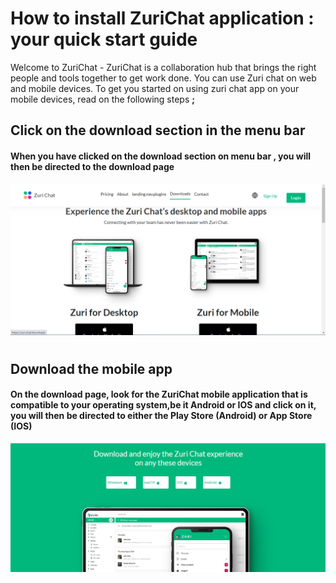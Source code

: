 # How to install ZuriChat application  : your quick start guide 
Welcome to ZuriChat - ZuriChat  is a collaboration hub that brings the right people and tools together to get work done. You can use Zuri chat on web and mobile devices. To get you started on using zuri chat app on your mobile devices, read on the following steps **;**



## Click on the download section in the menu bar
#### When you have clicked on the download section on menu bar , you will then be directed to the download page


![picture 1](../images/zuri1.png)  
#

## Download the mobile app
#### On the download page, look for the ZuriChat mobile application that is compatible to your operating system,be it Android or IOS and click on it, you will then be directed to either the Play Store (Android) or App Store (IOS)

![picture 1](../images/zuri2.png) 
#